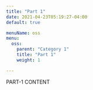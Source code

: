 ```yaml
---
title: "Part 1"
date: 2021-04-23T05:19:27-04:00
default: true

menuName: oss
menu:
  oss:
    parent: "Category 1"
    title: "Part 1"
    weight: 1

---
```


PART-1 CONTENT
